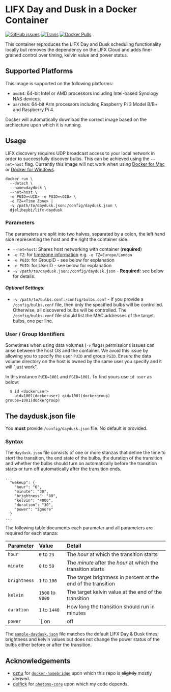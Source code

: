 # LIFX Day and Dusk in a Docker Container

[![GitHub issues](https://img.shields.io/github/issues/djelibeybi/docker-lifx-daydusk?logo=github&style=for-the-badge)](https://github.com/Djelibeybi/docker-lifx-daydusk/issues) [![Travis](https://img.shields.io/travis/djelibeybi/docker-lifx-daydusk?logo=travis&style=for-the-badge)](https://travis-ci.org/Djelibeybi/docker-lifx-daydusk) [![Docker Pulls](https://img.shields.io/docker/pulls/djelibeybi/lifx-daydusk?logo=docker&style=for-the-badge)](https://hub.docker.com/r/djelibeybi/lifx-daydusk)

This container reproduces the LIFX Day and Dusk scheduling functionality locally but removes the dependency on the LIFX Cloud and adds fine-grained control over timing, kelvin value and power status. 

## Supported Platforms

This image is supported on the following platforms:
 * `amd64`: 64-bit Intel or AMD processors including Intel-based Synology NAS devices. 
 * `aarch64`: 64-bit Arm processors including Raspberry Pi 3 Model B/B+ and Raspberry Pi 4.

Docker will automatically download the correct image based on the archiecture upon which it is running.

## Usage

LIFX discovery requires UDP broadcast access to your local network in order to successfully discover bulbs. This can be achieved using the ```--net=host``` flag. Currently this image will not work when using [Docker for Mac](https://github.com/docker/for-mac/issues/68) or [Docker for Windows](https://github.com/docker/for-win/issues/543).


```
docker run \
  --detach \
  --name=daydusk \
  --net=host \
  -e PUID=<UID> -e PGID=<GID> \
  -e TZ=<Time Zone> |
  -v /path/to/daydusk.json:/config/daydusk.json \
  djelibeybi/lifx-daydusk
```

### Parameters

The parameters are split into two halves, separated by a colon, the left hand side representing the host and the right the container side.

* `--net=host`: Shares host networking with container (**required**)
* `-e TZ`: for [timezone information](https://en.wikipedia.org/wiki/List_of_tz_database_time_zones) e.g. `-e TZ=Europe/London`
* `-e PGID`: for GroupID - see below for explanation
* `-e PUID`: for UserID - see below for explanation
* `-v /path/to/daydusk.json:/config/daydusk.json` - **Required:** see below for details.

#### *Optional Settings:*

* `-v /path/to/bulbs.conf:/config/bulbs.conf` - if you provide a `/config/bulbs.conf` file, then only the specified bulbs will be controlled. Otherwise, all discovered bulbs will be controlled. The `/config/bulbs.conf` file should list the MAC addresses of the target bulbs, one per line.


### User / Group Identifiers

Sometimes when using data volumes (`-v` flags) permissions issues can arise between the host OS and the container. We avoid this issue by allowing you to specify the user `PUID` and group `PGID`. Ensure the data volume directory on the host is owned by the same user you specify and it will "just work".

In this instance `PUID=1001` and `PGID=1001`. To find yours use `id user` as below:

```
  $ id <dockeruser>
    uid=1001(dockeruser) gid=1001(dockergroup) groups=1001(dockergroup)
```

## The daydusk.json file

You **must** provide `/config/daydusk.json` file. No default is provided.

### Syntax

The `daydusk.json` file consists of one or more stanzas that define the time to _start_ the transition, the end state of the bulbs, the duration of the transition and whether the bulbs should turn on automatically before the transition starts or turn off automatically after the transition ends.

```
...
  "wakeup": {
    "hour": "6",
    "minute": "30",
    "brightness": "80",
    "kelvin": "4000",
    "duration": "30",
    "power": "ignore"
  }
...  
```
The following table documents each parameter and all parameters are required for each stanza:

| Parameter    | Value | Detail
| ------------ | :---- | :----- |
| `hour`       | `0` to `23`  | The _hour_ at which the transition starts
| `minute`     | `0` to `59` | The _minute_ after the _hour_ at which the transition starts
| `brightness` | `1` to `100` | The target brightness in percent at the end of the transition |
| `kelvin`     | `1500` to `9000` | The target kelvin value at the end of the transition |
| `duration`   | `1` to `1440` | How long the transition should run in minutes |
| `power`      | `[ on | off | ignore ]` | Either the bulbs turn _on_ before the transition starts or turn _off_ when it ends. If you specify ignore, the power state remains unchanged. |

The [`sample-daydusk.json`](https://github.com/Djelibeybi/docker-lifx-daydusk/blob/master/sample-daydusk.json) file matches the default LIFX Day & Dusk times, brightness and kelvin values but does not change the power status of the bulbs either before or after the transition.

## Acknowledgements

* [oznu](https://github.com/oznu) for [`docker-homebridge`](https://github.com/oznu/docker-homebridge) upon which this repo is ~~slightly~~ mostly derived.
* [delfick](https://github.com/delfick) for [`photons-core`](https://github.com/delfick/photons-core) upon which my code depends.
